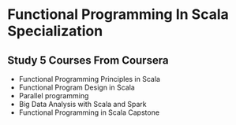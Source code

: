 # Functional Programming In Scala Specialization
## Study 5 Courses From Coursera
* Functional Programming Principles in Scala
* Functional Program Design in Scala
* Parallel programming
* Big Data Analysis with Scala and Spark
* Functional Programming in Scala Capstone
